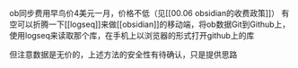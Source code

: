 ob同步费用早鸟价4美元一月，价格不低（见[[00.06 obsidian的收费政策]]）
有空可以折腾一下[[logseq]]来做[[obsidian]]的移动端，将ob数据Git到Github上，使用logseq来读取那个库，在手机上以浏览器的形式打开github上的库

但注意数据是无价的，上述方法的安全性有待确认，只是提供思路